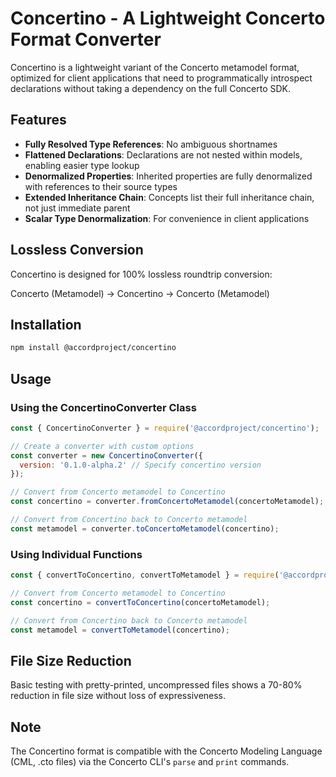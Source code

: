 # Concertino - A Lightweight Concerto Format Converter

Concertino is a lightweight variant of the Concerto metamodel format, optimized for client applications that need to programmatically introspect declarations without taking a dependency on the full Concerto SDK.

## Features

- **Fully Resolved Type References**: No ambiguous shortnames
- **Flattened Declarations**: Declarations are not nested within models, enabling easier type lookup
- **Denormalized Properties**: Inherited properties are fully denormalized with references to their source types
- **Extended Inheritance Chain**: Concepts list their full inheritance chain, not just immediate parent
- **Scalar Type Denormalization**: For convenience in client applications

## Lossless Conversion

Concertino is designed for 100% lossless roundtrip conversion:

Concerto (Metamodel) → Concertino → Concerto (Metamodel)

## Installation

```bash
npm install @accordproject/concertino
```

## Usage

### Using the ConcertinoConverter Class

```javascript
const { ConcertinoConverter } = require('@accordproject/concertino');

// Create a converter with custom options
const converter = new ConcertinoConverter({
  version: '0.1.0-alpha.2' // Specify concertino version
});

// Convert from Concerto metamodel to Concertino
const concertino = converter.fromConcertoMetamodel(concertoMetamodel);

// Convert from Concertino back to Concerto metamodel
const metamodel = converter.toConcertoMetamodel(concertino);

```

### Using Individual Functions

```javascript
const { convertToConcertino, convertToMetamodel } = require('@accordproject/concertino');

// Convert from Concerto metamodel to Concertino
const concertino = convertToConcertino(concertoMetamodel);

// Convert from Concertino back to Concerto metamodel
const metamodel = convertToMetamodel(concertino);
```

## File Size Reduction

Basic testing with pretty-printed, uncompressed files shows a 70-80% reduction in file size without loss of expressiveness.

## Note

The Concertino format is compatible with the Concerto Modeling Language (CML, .cto files) via the Concerto CLI's `parse` and `print` commands.
